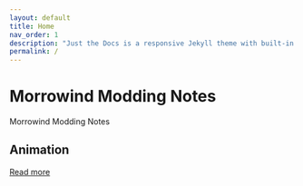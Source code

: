 ```yaml
---
layout: default
title: Home
nav_order: 1
description: "Just the Docs is a responsive Jekyll theme with built-in search that is easily customizable and hosted on GitHub Pages."
permalink: /
---
```


# Morrowind Modding Notes

Morrowind Modding Notes

## Animation

[Read more](./animation/README.md)
